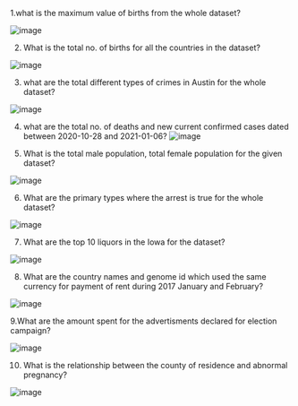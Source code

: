 1.what is the maximum value of births from the whole dataset?

![image](https://user-images.githubusercontent.com/100766371/156697260-7a1936a6-44de-48a4-b1ba-c75a174b9dd5.png)


 2.	What is the total no. of births for all the countries in the dataset?
 
  ![image](https://user-images.githubusercontent.com/100766371/156702944-d1b0b166-b08d-4a06-a6ef-c02d1f62f46e.png)

3. what are the total different types of crimes in Austin for the whole dataset?

![image](https://user-images.githubusercontent.com/100766371/156712338-e2599483-81cc-4930-a6e6-56998092b6ec.png)

4. what are the total no. of deaths and new current confirmed cases dated between 2020-10-28 and  2021-01-06?
![image](https://user-images.githubusercontent.com/100766371/156743160-5ec94d9d-983c-4bcf-8aad-1449bd15ea07.png)

5. What is the total male population, total female population for the given dataset?

![image](https://user-images.githubusercontent.com/100766371/156744700-bd04fb5c-38de-470b-91cf-3c08dc0b4d32.png)

6. What are the primary types where the arrest is true for the whole dataset?
 
 ![image](https://user-images.githubusercontent.com/100766371/156765763-191f5ab0-faad-42d3-bbff-bd9a556d7337.png)

7. What are the top 10 liquors in the Iowa for the dataset?

 ![image](https://user-images.githubusercontent.com/100766371/156769270-a65f283f-4e4d-40fe-987d-14d7209c4028.png)

8. What are the country names and genome id which used the same currency for payment of rent during 2017 January and February?

![image](https://user-images.githubusercontent.com/100766371/156880943-5ea2fffa-d46d-46dc-96e8-a8f81298b0dc.png)

9.What are the amount spent for the advertisments declared for election campaign?

![image](https://user-images.githubusercontent.com/100766371/156882510-fc64ef29-3d5a-445a-95eb-1c029e0f781f.png)

10. What is the relationship between the county of residence and abnormal pregnancy?

![image](https://user-images.githubusercontent.com/100766371/156894314-eea57295-2184-4782-a9f6-aafbe2120f77.png)
